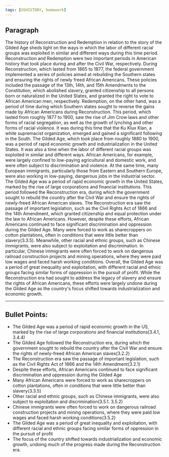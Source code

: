 ```yaml
---
tags: [USHISTORY, homework]
---
```

## Paragraph
The history of Reconstruction and Redemption in relation to the story of the Gilded Age sheds light on the ways in which the labor of different racial groups was exploited in similar and different ways during this time period. Reconstruction and Redemption were two important periods in American history that took place during and after the Civil War, respectively. During Reconstruction, which lasted from 1865 to 1877, the federal government implemented a series of policies aimed at rebuilding the Southern states and ensuring the rights of newly freed African Americans. These policies included the passage of the 13th, 14th, and 15th Amendments to the Constitution, which abolished slavery, granted citizenship to all persons born or naturalized in the United States, and granted the right to vote to African American men, respectively. Redemption, on the other hand, was a period of time during which Southern states sought to reverse the gains made by African Americans during Reconstruction. This period, which lasted from roughly 1877 to 1900, saw the rise of Jim Crow laws and other forms of racial segregation, as well as the growth of lynching and other forms of racial violence. It was during this time that the Ku Klux Klan, a white supremacist organization, emerged and gained a significant following in the South. The Gilded Age, which took place from roughly 1880 to 1900, was a period of rapid economic growth and industrialization in the United States. It was also a time when the labor of different racial groups was exploited in similar and different ways. African Americans, for example, were largely confined to low-paying agricultural and domestic work, and were often subject to discrimination and violence. At the same time, many European immigrants, particularly those from Eastern and Southern Europe, were also working in low-paying, dangerous jobs in the industrial sector. The Gilded Age was a period of rapid economic growth in the United States, marked by the rise of large corporations and financial institutions. This period followed the Reconstruction era, during which the government sought to rebuild the country after the Civil War and ensure the rights of newly-freed African American slaves. The Reconstruction era saw the passage of important legislation, such as the Civil Rights Act of 1866 and the 14th Amendment, which granted citizenship and equal protection under the law to African Americans. However, despite these efforts, African Americans continued to face significant discrimination and oppression during the Gilded Age. Many were forced to work as sharecroppers on cotton plantations, often in conditions that were little better than slavery(3.3.5). Meanwhile, other racial and ethnic groups, such as Chinese immigrants, were also subject to exploitation and discrimination. In particular, Chinese immigrants were often forced to work on dangerous railroad construction projects and mining operations, where they were paid low wages and faced harsh working conditions. Overall, the Gilded Age was a period of great inequality and exploitation, with different racial and ethnic groups facing similar forms of oppression in the pursuit of profit. While the Reconstruction era had sought to address the legacy of slavery and ensure the rights of African Americans, these efforts were largely undone during the Gilded Age as the country's focus shifted towards industrialization and economic growth.

---

## Bullet Points:
-   The Gilded Age was a period of rapid economic growth in the US, marked by the rise of large corporations and financial institutions(3.4.1, 3.4.4)
-   The Gilded Age followed the Reconstruction era, during which the government sought to rebuild the country after the Civil War and ensure the rights of newly-freed African American slaves(3.2.2)
-   The Reconstruction era saw the passage of important legislation, such as the Civil Rights Act of 1866 and the 14th Amendment(3.2.1)
-   Despite these efforts, African Americans continued to face significant discrimination and oppression during the Gilded Age
-   Many African Americans were forced to work as sharecroppers on cotton plantations, often in conditions that were little better than slavery(3.3.5)
-   Other racial and ethnic groups, such as Chinese immigrants, were also subject to exploitation and discrimination(3.5.1. 3.5.2)
-   Chinese immigrants were often forced to work on dangerous railroad construction projects and mining operations, where they were paid low wages and faced harsh working conditions(3.5.2)
-   The Gilded Age was a period of great inequality and exploitation, with different racial and ethnic groups facing similar forms of oppression in the pursuit of profit
-   The focus of the country shifted towards industrialization and economic growth, undoing much of the progress made during the Reconstruction era.